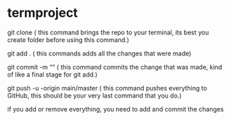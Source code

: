 # termproject

git clone <website name> ( this command brings the repo to your terminal, its best you create folder before using this command.)

git add . ( this commands adds all the changes that were made)

git commit -m “<brief message of what was done>“ ( this command commits the change that was made, kind of like a final stage for git add.)

git push -u -origin main/master ( this command pushes everything to GitHub, this should be your very last command that you do.)

if you add or remove everything, you need to add and commit the changes 

